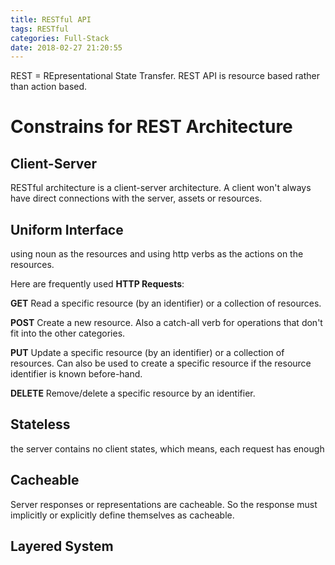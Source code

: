 ```yaml
---
title: RESTful API
tags: RESTful
categories: Full-Stack
date: 2018-02-27 21:20:55
---
```




REST = REpresentational State Transfer.
REST API is resource based rather than action based.

# Constrains for REST Architecture

## Client-Server
RESTful architecture is a client-server architecture. A client won't always have direct connections with the server, assets or resources.

## Uniform Interface
using noun as the resources and using http verbs as the actions on the resources.

Here are frequently used **HTTP Requests**:

**GET**
    Read a specific resource (by an identifier) or a collection of resources.

**POST**
    Create a new resource. Also a catch-all verb for operations that don't fit into the other categories.

**PUT**
    Update a specific resource (by an identifier) or a collection of resources. Can also be used to create a specific resource if the resource identifier is known before-hand.

**DELETE**
    Remove/delete a specific resource by an identifier.

## Stateless
the server contains no client states, which means, each request has enough

## Cacheable
Server responses or representations are cacheable. So the response must implicitly or explicitly define themselves as cacheable.

## Layered System
